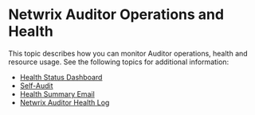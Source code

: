 # Netwrix Auditor Operations and Health

This topic describes how you can monitor Auditor operations, health and resource usage. See the
following topics for additional information:

- [Health Status Dashboard](/docs/auditor/10.7/auditor/admin/healthstatus/dashboard/overview.md)
- [Self-Audit](/docs/auditor/10.7/auditor/admin/healthstatus/selfaudit.md)
- [Health Summary Email](/docs/auditor/10.7/auditor/admin/healthstatus/summaryemail.md)
- [Netwrix Auditor Health Log](/docs/auditor/10.7/auditor/admin/healthstatus/dashboard/healthlog.md)
